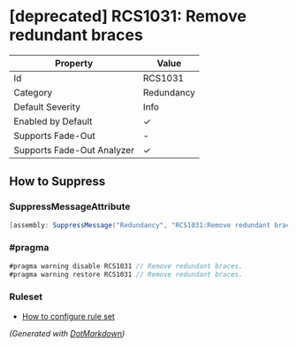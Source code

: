 # \[deprecated\] RCS1031: Remove redundant braces

| Property                    | Value      |
| --------------------------- | ---------- |
| Id                          | RCS1031    |
| Category                    | Redundancy |
| Default Severity            | Info       |
| Enabled by Default          | &#x2713;   |
| Supports Fade\-Out          | \-         |
| Supports Fade\-Out Analyzer | &#x2713;   |

## How to Suppress

### SuppressMessageAttribute

```csharp
[assembly: SuppressMessage("Redundancy", "RCS1031:Remove redundant braces.", Justification = "<Pending>")]
```

### \#pragma

```csharp
#pragma warning disable RCS1031 // Remove redundant braces.
#pragma warning restore RCS1031 // Remove redundant braces.
```

### Ruleset

* [How to configure rule set](../HowToConfigureAnalyzers.md)

*\(Generated with [DotMarkdown](http://github.com/JosefPihrt/DotMarkdown)\)*